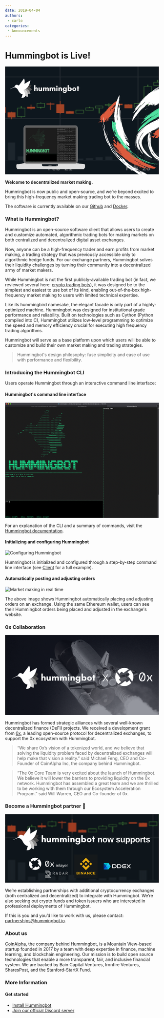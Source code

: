 ```yaml
---
date: 2019-04-04
authors:
 - carlo
categories:
 - Announcements
---
```


# Hummingbot is Live!

![](./hummingbot-announcement.png)

**Welcome to decentralized market making.**

Hummingbot is now public and open-source, and we’re beyond excited to bring this high-frequency market making trading bot to the masses.

The software is currently available on our [Github](https://github.com/hummingbot/hummingbot) and [Docker](https://hub.docker.com/r/hummingbot/hummingbot).

<!-- more -->

### What is Hummingbot?

Hummingbot is an open-source software client that allows users to create and customize automated, algorithmic trading bots for making markets on both centralized and decentralized digital asset exchanges.

Now, anyone can be a high-frequency trader and earn profits from market making, a trading strategy that was previously accessible only to algorithmic hedge funds. For our exchange partners, Hummingbot solves their liquidity challenges by turning their community into a decentralized army of market makers.

While Hummingbot is not the first publicly-available trading bot (in fact, we reviewed several here: [crypto trading bots](../2019-01-crypto-bot-reviews/index.md)), it was designed be to the simplest and easiest to use bot of its kind, enabling out-of-the-box high-frequency market making to users with limited technical expertise.

Like its hummingbird namesake, the elegant facade is only part of a highly-optimized machine.  Hummingbot was designed for institutional grade performance and reliability. Built on technologies such as Cython (Python compiled into C), Hummingbot utilizes low-level programming to optimize the speed and memory efficiency crucial for executing high frequency trading algorithms.

Hummingbot will serve as a base platform upon which users will be able to customize and build their own market making and trading strategies.

> Hummingbot's design philosophy: fuse simplicity and ease of use with performance and flexibility.

### Introducing the Hummingbot CLI

Users operate Hummingbot through an interactive command line interface:

#### Hummingbot's command line interface

![Hummingbot command line interface](./hummingbot-cli.png)

For an explanation of the CLI and a summary of commands, visit the [Hummingbot documentation](../../../client/user-interface.md).

#### Initializing and configuring Hummingbot

![Configuring Hummingbot](./hummingbot-config.gif)

Hummingbot is initialized and configured through a step-by-step command line interface (see [Client](../../../client/index.md) for a full example).

#### Automatically posting and adjusting orders

![Market making in real time](./hummingbot-ddex.gif)

The above image shows Hummingbot automatically placing and adjusting orders on an exchange. Using the same Ethereum wallet, users can see their Hummingbot orders being placed and adjusted in the exchange's website.

### 0x Collaboration

![Hummingbot + 0x](./hummingbot_0x.png)

Hummingbot has formed strategic alliances with several well-known decentralized finance (DeFi) projects. We received a development grant from [0x](https://0x.org), a leading open-source protocol for decentralized exchanges, to support the 0x ecosystem with Hummingbot.

>“We share 0x’s vision of a tokenized world, and we believe that solving the liquidity problem faced by decentralized exchanges will help make that vision a reality.” said Michael Feng, CEO and Co-Founder of CoinAlpha Inc, the company behind Hummingbot.


> “The 0x Core Team is very excited about the launch of Hummingbot. We believe it will lower the barriers to providing liquidity on the 0x network. Hummingbot has assembled a great team and we are thrilled to be working with them through our Ecosystem Acceleration Program.” said Will Warren, CEO and Co-founder of 0x.


### Become a Hummingbot partner 🤝

![Exchange partners](./hummingbot-exchanges.png)

We’re establishing partnerships with additional cryptocurrency exchanges (both centralized and decentralized) to integrate with Hummingbot. We’re also seeking out crypto funds and token issuers who are interested in professional deployments of Hummingbot.

If this is you and you’d like to work with us, please contact: [partnerships@hummingbot.io](mailto:partnerships@hummingbot.io).

### About us

[CoinAlpha](https://coinalpha.com), the company behind Hummingbot, is a Mountain View-based startup founded in 2017 by a team with deep expertise in finance, machine learning, and blockchain engineering. Our mission is to build open source technologies that enable a more transparent, fair, and inclusive financial system. We are backed by Bain Capital Ventures, Ironfire Ventures, SharesPost, and the Stanford-StartX Fund.

### More Information

#### Get started
- [Install Hummingbot](../../../installation/index.md)
- [Join our official Discord server](https://discord.gg/hummingbot)
